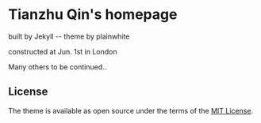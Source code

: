 # Tianzhu Qin's homepage 

built by Jekyll -- theme by plainwhite

constructed at Jun. 1st in London

Many others to be continued..

## License

The theme is available as open source under the terms of the [MIT License](https://opensource.org/licenses/MIT).

